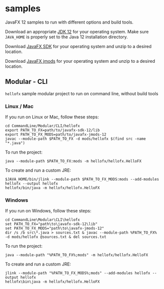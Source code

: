 # samples

JavaFX 12 samples to run with different options and build tools.

Download an appropriate [JDK 12](https://jdk.java.net/12/) for your operating system. Make sure `JAVA_HOME` 
is properly set to the Java 12 installation directory. 

Download [JavaFX SDK](https://gluonhq.com/products/javafx/) for your operating 
system and unzip to a desired location.

Download [JavaFX jmods](https://gluonhq.com/products/javafx/) for your operating 
system and unzip to a desired location.

## Modular - CLI

`hellofx` sample modular project to run on command line, without build tools

### Linux / Mac

If you run on Linux or Mac, follow these steps:

    cd CommandLine/Modular/CLI/hellofx
    export PATH_TO_FX=path/to/javafx-sdk-12/lib
    export PATH_TO_FX_MODS=path/to/javafx-jmods-12
    javac --module-path $PATH_TO_FX -d mods/hellofx $(find src -name "*.java")
    
To run the project:
    
    java --module-path $PATH_TO_FX:mods -m hellofx/hellofx.HelloFX

To create and run a custom JRE:

    $JAVA_HOME/bin/jlink --module-path $PATH_TO_FX_MODS:mods --add-modules hellofx --output hellofx
    hellofx/bin/java -m hellofx/hellofx.HelloFX

### Windows

If you run on Windows, follow these steps:

    cd CommandLine\Modular\CLI\hellofx
    set PATH_TO_FX="path\to\javafx-sdk-12\lib"
    set PATH_TO_FX_MODS="path\to\javafx-jmods-12"
    dir /s /b src\*.java > sources.txt & javac --module-path %PATH_TO_FX% -d mods/hellofx @sources.txt & del sources.txt

To run the project:
    
    java --module-path "%PATH_TO_FX%;mods" -m hellofx/hellofx.HelloFX

To create and run a custom JRE:

    jlink --module-path "%PATH_TO_FX_MODS%;mods" --add-modules hellofx --output hellofx
    hellofx\bin\java -m hellofx/hellofx.HelloFX

